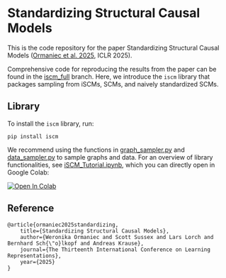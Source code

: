 # Standardizing Structural Causal Models

This is the code repository for the paper Standardizing Structural Causal Models
([Ormaniec et al. 2025](https://openreview.net/forum?id=aXuWowhIYt&referrer=%5BAuthor%20Console%5D), ICLR 2025).

Comprehensive code for reproducing the results from the paper can be found in the
[iscm_full](https://github.com/werkaaa/iscm/tree/iscm_full) branch. Here, we introduce the `iscm` library that packages
sampling from iSCMs, SCMs, and naively standardized SCMs.

## Library

To install the `iscm` library, run:
```
pip install iscm
```

We recommend using the functions in [graph_sampler.py](https://github.com/werkaaa/iscm/blob/main/iscm/graph_sampler.py) and [data_sampler.py](https://github.com/werkaaa/iscm/blob/main/iscm/data_sampler.py) to sample graphs and data.
For an overview of library functionalities, see [iSCM_Tutorial.ipynb](https://github.com/werkaaa/iscm/blob/main/iSCM_Tutorial.ipynb), which you can directly open in Google Colab:

<a target="_blank" href="https://colab.research.google.com/github/werkaaa/iscm/blob/main/iSCM_Tutorial.ipynb">
  <img src="https://colab.research.google.com/assets/colab-badge.svg" alt="Open In Colab"/>
</a>

## Reference
```
@article{ormaniec2025standardizing,
    title={Standardizing Structural Causal Models},
    author={Weronika Ormaniec and Scott Sussex and Lars Lorch and Bernhard Sch{\"o}lkopf and Andreas Krause},
    journal={The Thirteenth International Conference on Learning Representations},
    year={2025}
}
```
